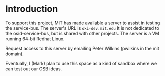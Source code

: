# Introduction #

To support this project, MIT has made available a server to assist in testing the service-bus.  The server's URL is `oki-dev.mit.edu`  It is not dedicated to the osid-service-bus, but is shared with other projects.  The server is a VM running 64-bit Redhat Linux.

Request access to this server by emailing Peter Wilkins (pwilkins in the mit domain).

Eventually, I (Mark)  plan to use this space as a kind of sandbox where we can test out our OSB ideas.